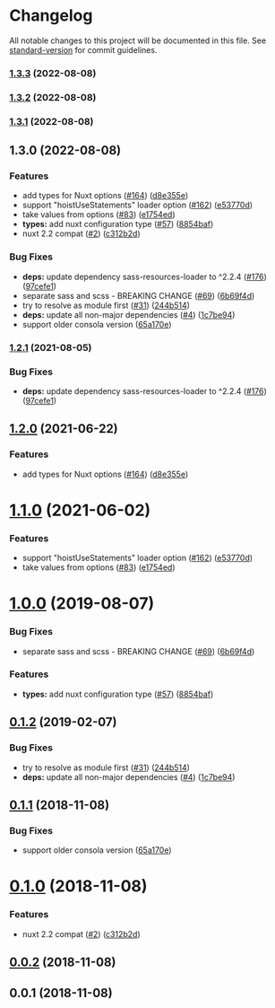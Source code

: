 # Changelog

All notable changes to this project will be documented in this file. See [standard-version](https://github.com/conventional-changelog/standard-version) for commit guidelines.

### [1.3.3](https://github.com/nuxt-community/style-resources-module/compare/v1.3.2...v1.3.3) (2022-08-08)

### [1.3.2](https://github.com/nuxt-community/style-resources-module/compare/v1.3.1...v1.3.2) (2022-08-08)

### [1.3.1](https://github.com/nuxt-community/style-resources-module/compare/v1.3.0...v1.3.1) (2022-08-08)

## 1.3.0 (2022-08-08)


### Features

* add types for Nuxt options ([#164](https://github.com/nuxt-community/style-resources-module/issues/164)) ([d8e355e](https://github.com/nuxt-community/style-resources-module/commit/d8e355e7abad77ea9edd8e2c0da51b4f41ccf820))
* support "hoistUseStatements" loader option ([#162](https://github.com/nuxt-community/style-resources-module/issues/162)) ([e53770d](https://github.com/nuxt-community/style-resources-module/commit/e53770df1463e551972ec5baf6cfdefd443bb376))
* take values from options ([#83](https://github.com/nuxt-community/style-resources-module/issues/83)) ([e1754ed](https://github.com/nuxt-community/style-resources-module/commit/e1754ede42a65f9d9127e0310b4ed09d7ba83232))
* **types:** add nuxt configuration type ([#57](https://github.com/nuxt-community/style-resources-module/issues/57)) ([8854baf](https://github.com/nuxt-community/style-resources-module/commit/8854baf0c1a6a982e8e9e4b400b9c6f9903afbb9))
* nuxt 2.2 compat ([#2](https://github.com/nuxt-community/style-resources-module/issues/2)) ([c312b2d](https://github.com/nuxt-community/style-resources-module/commit/c312b2dc74fbd508eab74ec659272436e12fae4f))


### Bug Fixes

* **deps:** update dependency sass-resources-loader to ^2.2.4 ([#176](https://github.com/nuxt-community/style-resources-module/issues/176)) ([97cefe1](https://github.com/nuxt-community/style-resources-module/commit/97cefe180cd87f9651b66d0e6944c5b8c58a19c5))
* separate sass and scss - BREAKING CHANGE ([#69](https://github.com/nuxt-community/style-resources-module/issues/69)) ([6b69f4d](https://github.com/nuxt-community/style-resources-module/commit/6b69f4d14c5a166cf2c956bf3e10db3599f84f16))
* try to resolve as module first ([#31](https://github.com/nuxt-community/style-resources-module/issues/31)) ([244b514](https://github.com/nuxt-community/style-resources-module/commit/244b514da6ddce6c9b7ee5207f58044bd3921342))
* **deps:** update all non-major dependencies ([#4](https://github.com/nuxt-community/style-resources-module/issues/4)) ([1c7be94](https://github.com/nuxt-community/style-resources-module/commit/1c7be94de545f9444704c151a43487e2f34c8b8a))
* support older consola version ([65a170e](https://github.com/nuxt-community/style-resources-module/commit/65a170e840c25910ed31c9cb1bbc0f5d437a894a))

### [1.2.1](https://github.com/nuxt-community/style-resources-module/compare/v1.2.0...v1.2.1) (2021-08-05)


### Bug Fixes

* **deps:** update dependency sass-resources-loader to ^2.2.4 ([#176](https://github.com/nuxt-community/style-resources-module/issues/176)) ([97cefe1](https://github.com/nuxt-community/style-resources-module/commit/97cefe180cd87f9651b66d0e6944c5b8c58a19c5))

## [1.2.0](https://github.com/nuxt-community/style-resources-module/compare/v1.1.0...v1.2.0) (2021-06-22)


### Features

* add types for Nuxt options ([#164](https://github.com/nuxt-community/style-resources-module/issues/164)) ([d8e355e](https://github.com/nuxt-community/style-resources-module/commit/d8e355e7abad77ea9edd8e2c0da51b4f41ccf820))

<a name="1.1.0"></a>
# [1.1.0](https://github.com/nuxt-community/style-resources-module/compare/v1.0.0...v1.1.0) (2021-06-02)


### Features

* support "hoistUseStatements" loader option ([#162](https://github.com/nuxt-community/style-resources-module/issues/162)) ([e53770d](https://github.com/nuxt-community/style-resources-module/commit/e53770d))
* take values from options ([#83](https://github.com/nuxt-community/style-resources-module/issues/83)) ([e1754ed](https://github.com/nuxt-community/style-resources-module/commit/e1754ed))



<a name="1.0.0"></a>
# [1.0.0](https://github.com/nuxt-community/style-resources-module/compare/v0.1.2...v1.0.0) (2019-08-07)


### Bug Fixes

* separate sass and scss - BREAKING CHANGE ([#69](https://github.com/nuxt-community/style-resources-module/issues/69)) ([6b69f4d](https://github.com/nuxt-community/style-resources-module/commit/6b69f4d))


### Features

* **types:** add nuxt configuration type ([#57](https://github.com/nuxt-community/style-resources-module/issues/57)) ([8854baf](https://github.com/nuxt-community/style-resources-module/commit/8854baf))



<a name="0.1.2"></a>
## [0.1.2](https://github.com/nuxt-community/style-resources-module/compare/v0.1.1...v0.1.2) (2019-02-07)


### Bug Fixes

* try to resolve as module first ([#31](https://github.com/nuxt-community/style-resources-module/issues/31)) ([244b514](https://github.com/nuxt-community/style-resources-module/commit/244b514))
* **deps:** update all non-major dependencies ([#4](https://github.com/nuxt-community/style-resources-module/issues/4)) ([1c7be94](https://github.com/nuxt-community/style-resources-module/commit/1c7be94))



<a name="0.1.1"></a>
## [0.1.1](https://github.com/nuxt-community/style-resources-module/compare/v0.1.0...v0.1.1) (2018-11-08)


### Bug Fixes

* support older consola version ([65a170e](https://github.com/nuxt-community/style-resources-module/commit/65a170e))



<a name="0.1.0"></a>
# [0.1.0](https://github.com/nuxt-community/style-resources-module/compare/v0.0.2...v0.1.0) (2018-11-08)


### Features

* nuxt 2.2 compat ([#2](https://github.com/nuxt-community/style-resources-module/issues/2)) ([c312b2d](https://github.com/nuxt-community/style-resources-module/commit/c312b2d))



<a name="0.0.2"></a>
## [0.0.2](https://github.com/nuxt-community/style-resources-module/compare/v0.0.1...v0.0.2) (2018-11-08)



<a name="0.0.1"></a>
## 0.0.1 (2018-11-08)
